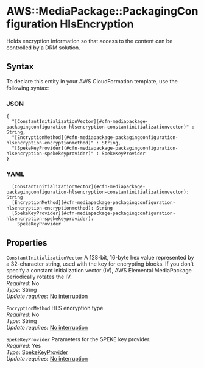 # AWS::MediaPackage::PackagingConfiguration HlsEncryption<a name="aws-properties-mediapackage-packagingconfiguration-hlsencryption"></a>

Holds encryption information so that access to the content can be controlled by a DRM solution\.

## Syntax<a name="aws-properties-mediapackage-packagingconfiguration-hlsencryption-syntax"></a>

To declare this entity in your AWS CloudFormation template, use the following syntax:

### JSON<a name="aws-properties-mediapackage-packagingconfiguration-hlsencryption-syntax.json"></a>

```
{
  "[ConstantInitializationVector](#cfn-mediapackage-packagingconfiguration-hlsencryption-constantinitializationvector)" : String,
  "[EncryptionMethod](#cfn-mediapackage-packagingconfiguration-hlsencryption-encryptionmethod)" : String,
  "[SpekeKeyProvider](#cfn-mediapackage-packagingconfiguration-hlsencryption-spekekeyprovider)" : SpekeKeyProvider
}
```

### YAML<a name="aws-properties-mediapackage-packagingconfiguration-hlsencryption-syntax.yaml"></a>

```
  [ConstantInitializationVector](#cfn-mediapackage-packagingconfiguration-hlsencryption-constantinitializationvector): String
  [EncryptionMethod](#cfn-mediapackage-packagingconfiguration-hlsencryption-encryptionmethod): String
  [SpekeKeyProvider](#cfn-mediapackage-packagingconfiguration-hlsencryption-spekekeyprovider):
    SpekeKeyProvider
```

## Properties<a name="aws-properties-mediapackage-packagingconfiguration-hlsencryption-properties"></a>

`ConstantInitializationVector` <a name="cfn-mediapackage-packagingconfiguration-hlsencryption-constantinitializationvector"></a>
A 128\-bit, 16\-byte hex value represented by a 32\-character string, used with the key for encrypting blocks\. If you don't specify a constant initialization vector \(IV\), AWS Elemental MediaPackage periodically rotates the IV\.  
_Required_: No  
_Type_: String  
_Update requires_: [No interruption](https://docs.aws.amazon.com/AWSCloudFormation/latest/UserGuide/using-cfn-updating-stacks-update-behaviors.html#update-no-interrupt)

`EncryptionMethod` <a name="cfn-mediapackage-packagingconfiguration-hlsencryption-encryptionmethod"></a>
HLS encryption type\.  
_Required_: No  
_Type_: String  
_Update requires_: [No interruption](https://docs.aws.amazon.com/AWSCloudFormation/latest/UserGuide/using-cfn-updating-stacks-update-behaviors.html#update-no-interrupt)

`SpekeKeyProvider` <a name="cfn-mediapackage-packagingconfiguration-hlsencryption-spekekeyprovider"></a>
Parameters for the SPEKE key provider\.  
_Required_: Yes  
_Type_: [SpekeKeyProvider](aws-properties-mediapackage-packagingconfiguration-spekekeyprovider.md)  
_Update requires_: [No interruption](https://docs.aws.amazon.com/AWSCloudFormation/latest/UserGuide/using-cfn-updating-stacks-update-behaviors.html#update-no-interrupt)
